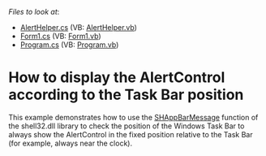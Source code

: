 <!-- default file list -->
*Files to look at*:

* [AlertHelper.cs](./CS/SmartAlertControl/AlertHelper.cs) (VB: [AlertHelper.vb](./VB/SmartAlertControl/AlertHelper.vb))
* [Form1.cs](./CS/SmartAlertControl/Form1.cs) (VB: [Form1.vb](./VB/SmartAlertControl/Form1.vb))
* [Program.cs](./CS/SmartAlertControl/Program.cs) (VB: [Program.vb](./VB/SmartAlertControl/Program.vb))
<!-- default file list end -->
# How to display the AlertControl according to the Task Bar position


<p>This example demonstrates how to use the <a href="http://msdn.microsoft.com/en-us/library/bb762108(VS.85).aspx">SHAppBarMessage</a> function of the shell32.dll library to check the position of the Windows Task Bar to always show the AlertControl in the fixed position relative to the Task Bar (for example, always near the clock).</p>

<br/>


